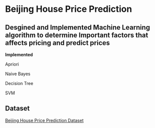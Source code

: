 # Beijing House Price Prediction
## Desgined and Implemented Machine Learning algorithm to determine Important factors that affects pricing and predict prices

**Implemented**

Apriori

Naive Bayes

Decision Tree

SVM

## Dataset

[Beijing House Price Prediction Dataset](https://www.kaggle.com/ruiqurm/lianjia)
